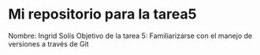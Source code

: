 # Mi repositorio para la tarea5

Nombre: Ingrid Solís
Objetivo de la tarea 5: Familiarizarse con el manejo de versiones a través de Git